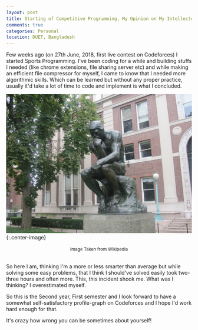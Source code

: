 ```yaml
---
layout: post
title: Starting of Competitive Programming, My Opinion on My Intellectual Abilities are on Question
comments: true
categories: Personal
location: DUET, Bangladesh
---
```


Few weeks ago (on 27th June, 2018, first live contest on Codeforces) I started Sports Programming. I've been coding for a while and building stuffs I needed (like chrome extensions, file sharing server etc) and while making an efficient file compressor for myself, I came to know that I needed more algorithmic skills. Which can be learned but without any proper practice, usually it'd take a lot of time to code and implement is what I concluded.

![The Thinker of Columbia University](/post_images/2018/Nov/the_thinker.jpg){:.center-image}
<center> <small>Image Taken from Wikipedia</small> </center> <br>

So here I am, thinking I'm a more or less smarter than average but while solving some easy problems, that I think I should've solved easily took two-three hours and often more. This, this incident shook me. What was I thinking? I overestimated myself.

So this is the Second year, First semester and I look forward to have a somewhat self-satisfactory profile-graph on Codeforces and I hope I'd work hard enough for that.

It's crazy how wrong you can be sometimes about yourself!
